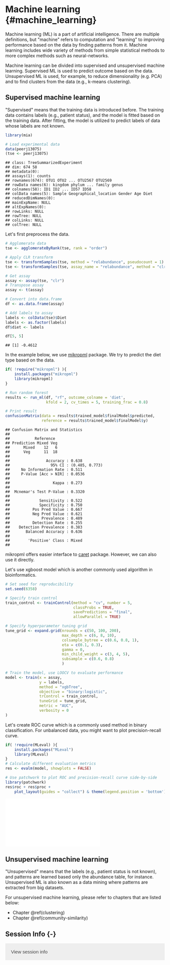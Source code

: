# Machine learning {#machine_learning}

<script>
document.addEventListener("click", function (event) {
    if (event.target.classList.contains("rebook-collapse")) {
        event.target.classList.toggle("active");
        var content = event.target.nextElementSibling;
        if (content.style.display === "block") {
            content.style.display = "none";
        } else {
            content.style.display = "block";
        }
    }
})
</script>

<style>
.rebook-collapse {
  background-color: #eee;
  color: #444;
  cursor: pointer;
  padding: 18px;
  width: 100%;
  border: none;
  text-align: left;
  outline: none;
  font-size: 15px;
}

.rebook-content {
  padding: 0 18px;
  display: none;
  overflow: hidden;
  background-color: #f1f1f1;
}
</style>

Machine learning (ML) is a part of artificial intelligence. There are multiple
definitions, but "machine" refers to computation and "learning" to improving 
performance based on the data by finding patterns from it. Machine learning
includes wide variety of methods from simple statistical methods to more 
complex methods such as neural-networks. 

Machine learning can be divided into supervised and unsupervised machine learning.
Supervised ML is used to predict outcome based on the data. Unsupervised ML is used, 
for example, to reduce dimensionality (e.g. PCA) and to find clusters from the 
data (e.g., k-means clustering). 


## Supervised machine learning

"Supervised" means that the training data is introduced before. The training data
contains labels (e.g., patient status), and the model is fitted based on the 
training data. After fitting, the model is utilized to predict labels of data whose 
labels are not known. 


```r
library(mia)

# Load experimental data
data(peerj13075)
(tse <- peerj13075)
```

```
## class: TreeSummarizedExperiment 
## dim: 674 58 
## metadata(0):
## assays(1): counts
## rownames(674): OTU1 OTU2 ... OTU2567 OTU2569
## rowData names(6): kingdom phylum ... family genus
## colnames(58): ID1 ID2 ... ID57 ID58
## colData names(5): Sample Geographical_location Gender Age Diet
## reducedDimNames(0):
## mainExpName: NULL
## altExpNames(0):
## rowLinks: NULL
## rowTree: NULL
## colLinks: NULL
## colTree: NULL
```

Let's first preprocess the data.


```r
# Agglomerate data
tse <- agglomerateByRank(tse, rank = "order")

# Apply CLR transform
tse <- transformSamples(tse, method = "relabundance", pseudocount = 1)
tse <- transformSamples(tse, assay_name = "relabundance", method = "clr")

# Get assay
assay <- assay(tse, "clr")
# Transpose assay
assay <- t(assay)

# Convert into data.frame
df <- as.data.frame(assay)

# Add labels to assay
labels <- colData(tse)$Diet
labels <- as.factor(labels)
df$diet <- labels 

df[5, 5]
```

```
## [1] -0.4612
```

In the example below, we use [mikropml](https://journals.asm.org/doi/10.1128/mBio.00434-20)
package. We try to predict the diet type based on the data.


```r
if( !require("mikropml") ){
    install.packages("mikropml")
    library(mikropml)
}

# Run random forest 
results <- run_ml(df, "rf", outcome_colname = 'diet', 
                  kfold = 2, cv_times = 5, training_frac = 0.8)

# Print result
confusionMatrix(data = results$trained_model$finalModel$predicted, 
                reference = results$trained_model$finalModel$y)
```

```
## Confusion Matrix and Statistics
## 
##           Reference
## Prediction Mixed Veg
##      Mixed    12   6
##      Veg      11  18
##                                         
##                Accuracy : 0.638         
##                  95% CI : (0.485, 0.773)
##     No Information Rate : 0.511         
##     P-Value [Acc > NIR] : 0.0536        
##                                         
##                   Kappa : 0.273         
##                                         
##  Mcnemar's Test P-Value : 0.3320        
##                                         
##             Sensitivity : 0.522         
##             Specificity : 0.750         
##          Pos Pred Value : 0.667         
##          Neg Pred Value : 0.621         
##              Prevalence : 0.489         
##          Detection Rate : 0.255         
##    Detection Prevalence : 0.383         
##       Balanced Accuracy : 0.636         
##                                         
##        'Positive' Class : Mixed         
## 
```

mikropml offers easier interface to [caret](https://cran.r-project.org/web/packages/caret/index.html) 
package. However, we can also use it directly.

Let's use xgboost model which is another commonly used algorithm in bioinformatics.


```r
# Set seed for reproducibility
set.seed(6358)

# Specify train control
train_control <- trainControl(method = "cv", number = 5,
                              classProbs = TRUE, 
                              savePredictions = "final",
                              allowParallel = TRUE)

# Specify hyperparameter tuning grid
tune_grid <- expand.grid(nrounds = c(50, 100, 200),
                         max_depth = c(6, 8, 10),
                         colsample_bytree = c(0.6, 0.8, 1),
                         eta = c(0.1, 0.3),
                         gamma = 0,
                         min_child_weight = c(3, 4, 5),
                         subsample = c(0.6, 0.8)
                         )

# Train the model, use LOOCV to evaluate performance
model <- train(x = assay, 
               y = labels, 
               method = "xgbTree",
               objective = "binary:logistic",
               trControl = train_control,
               tuneGrid = tune_grid,
               metric = "AUC",
               verbosity = 0
)
```

Let's create ROC curve which is a commonly used method in binary classification.
For unbalanced data, you might want to plot precision-recall curve. 


```r
if( !require(MLeval) ){
    install.packages("MLeval")
    library(MLeval)
}
# Calculate different evaluation metrics
res <- evalm(model, showplots = FALSE)

# Use patchwork to plot ROC and precision-recall curve side-by-side
library(patchwork)
res$roc + res$proc + 
    plot_layout(guides = "collect") & theme(legend.position = 'bottom')
```

![](40_machine_learning_files/figure-latex/super5-1.pdf)<!-- --> 

## Unsupervised machine learning

"Unsupervised" means that the labels (e.g., patient status is not known), 
and patterns are learned based only the abundance table, for instance. 
Unsupervised ML is also known as a data mining where patterns are extracted 
from big datasets. 

For unsupervised machine learning, please refer to chapters that are listed below:

- Chapter \@ref(clustering)
- Chapter \@ref(community-similarity) 

## Session Info {-}

<button class="rebook-collapse">View session info</button>
<div class="rebook-content">
```
R version 4.2.1 (2022-06-23)
Platform: x86_64-pc-linux-gnu (64-bit)
Running under: Ubuntu 20.04.4 LTS

Matrix products: default
BLAS:   /usr/lib/x86_64-linux-gnu/openblas-pthread/libblas.so.3
LAPACK: /usr/lib/x86_64-linux-gnu/openblas-pthread/liblapack.so.3

locale:
 [1] LC_CTYPE=en_US.UTF-8       LC_NUMERIC=C              
 [3] LC_TIME=en_US.UTF-8        LC_COLLATE=en_US.UTF-8    
 [5] LC_MONETARY=en_US.UTF-8    LC_MESSAGES=en_US.UTF-8   
 [7] LC_PAPER=en_US.UTF-8       LC_NAME=C                 
 [9] LC_ADDRESS=C               LC_TELEPHONE=C            
[11] LC_MEASUREMENT=en_US.UTF-8 LC_IDENTIFICATION=C       

attached base packages:
[1] stats4    stats     graphics  grDevices utils     datasets  methods  
[8] base     

other attached packages:
 [1] patchwork_1.1.2                MLeval_0.3                    
 [3] caret_6.0-93                   lattice_0.20-45               
 [5] ggplot2_3.4.0                  mikropml_1.4.0                
 [7] mia_1.7.4                      MultiAssayExperiment_1.24.0   
 [9] TreeSummarizedExperiment_2.1.4 Biostrings_2.66.0             
[11] XVector_0.38.0                 SingleCellExperiment_1.20.0   
[13] SummarizedExperiment_1.28.0    Biobase_2.58.0                
[15] GenomicRanges_1.50.2           GenomeInfoDb_1.34.6           
[17] IRanges_2.32.0                 S4Vectors_0.36.1              
[19] BiocGenerics_0.44.0            MatrixGenerics_1.10.0         
[21] matrixStats_0.63.0-9003        BiocStyle_2.24.0              
[23] rebook_1.6.0                  

loaded via a namespace (and not attached):
  [1] plyr_1.8.8                  lazyeval_0.2.2             
  [3] splines_4.2.1               BiocParallel_1.32.5        
  [5] listenv_0.9.0               scater_1.26.1              
  [7] digest_0.6.31               foreach_1.5.2              
  [9] yulab.utils_0.0.6           htmltools_0.5.4            
 [11] viridis_0.6.2               fansi_1.0.4                
 [13] magrittr_2.0.3              memoise_2.0.1              
 [15] MLmetrics_1.1.1             ScaledMatrix_1.6.0         
 [17] cluster_2.1.4               ROCR_1.0-11                
 [19] DECIPHER_2.26.0             recipes_1.0.3              
 [21] globals_0.16.2              gower_1.0.1                
 [23] hardhat_1.2.0               timechange_0.2.0           
 [25] colorspace_2.1-0            blob_1.2.3                 
 [27] ggrepel_0.9.2               xfun_0.36                  
 [29] dplyr_1.0.10                crayon_1.5.2               
 [31] RCurl_1.98-1.9              jsonlite_1.8.4             
 [33] graph_1.74.0                survival_3.5-0             
 [35] iterators_1.0.14            ape_5.6-2                  
 [37] glue_1.6.2                  gtable_0.3.1               
 [39] ipred_0.9-13                zlibbioc_1.44.0            
 [41] DelayedArray_0.24.0         kernlab_0.9-31             
 [43] BiocSingular_1.14.0         shape_1.4.6                
 [45] future.apply_1.10.0         scales_1.2.1               
 [47] DBI_1.1.3                   Rcpp_1.0.10                
 [49] viridisLite_0.4.1           decontam_1.18.0            
 [51] tidytree_0.4.2              proxy_0.4-27               
 [53] bit_4.0.5                   rsvd_1.0.5                 
 [55] lava_1.7.1                  prodlim_2019.11.13         
 [57] glmnet_4.1-6                dir.expiry_1.4.0           
 [59] farver_2.1.1                pkgconfig_2.0.3            
 [61] XML_3.99-0.13               scuttle_1.8.3              
 [63] nnet_7.3-18                 CodeDepends_0.6.5          
 [65] utf8_1.2.2                  labeling_0.4.2             
 [67] tidyselect_1.2.0            rlang_1.0.6                
 [69] reshape2_1.4.4              munsell_0.5.0              
 [71] tools_4.2.1                 cachem_1.0.6               
 [73] xgboost_1.6.0.1             cli_3.6.0                  
 [75] DirichletMultinomial_1.40.0 generics_0.1.3             
 [77] RSQLite_2.2.20              evaluate_0.20              
 [79] stringr_1.5.0               fastmap_1.1.0              
 [81] yaml_2.3.7                  ModelMetrics_1.2.2.2       
 [83] knitr_1.42                  bit64_4.0.5                
 [85] randomForest_4.7-1.1        purrr_1.0.1                
 [87] future_1.30.0               nlme_3.1-161               
 [89] sparseMatrixStats_1.10.0    compiler_4.2.1             
 [91] beeswarm_0.4.0              filelock_1.0.2             
 [93] e1071_1.7-12                treeio_1.22.0              
 [95] tibble_3.1.8                stringi_1.7.12             
 [97] highr_0.10                  Matrix_1.5-3               
 [99] vegan_2.6-4                 permute_0.9-7              
[101] vctrs_0.5.2                 pillar_1.8.1               
[103] lifecycle_1.0.3             BiocManager_1.30.19        
[105] BiocNeighbors_1.16.0        data.table_1.14.6          
[107] bitops_1.0-7                irlba_2.3.5.1              
[109] R6_2.5.1                    bookdown_0.32              
[111] gridExtra_2.3               vipor_0.4.5                
[113] parallelly_1.33.0           codetools_0.2-18           
[115] MASS_7.3-58.2               assertthat_0.2.1           
[117] withr_2.5.0                 GenomeInfoDbData_1.2.9     
[119] mgcv_1.8-41                 parallel_4.2.1             
[121] grid_4.2.1                  rpart_4.1.19               
[123] beachmat_2.14.0             timeDate_4022.108          
[125] tidyr_1.3.0                 class_7.3-21               
[127] rmarkdown_2.20              DelayedMatrixStats_1.20.0  
[129] pROC_1.18.0                 lubridate_1.9.1            
[131] ggbeeswarm_0.7.1           
```
</div>


